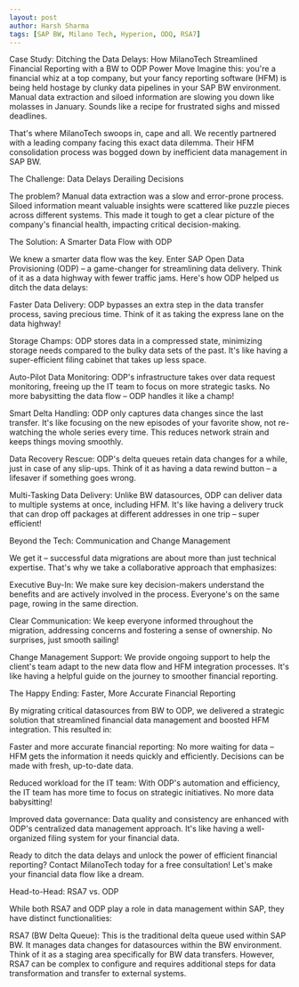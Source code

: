 ```yaml
---
layout: post
author: Harsh Sharma
tags: [SAP BW, Milano Tech, Hyperion, ODQ, RSA7]
---
```


Case Study: Ditching the Data Delays: How MilanoTech Streamlined Financial Reporting with a BW to ODP Power Move
Imagine this: you're a financial whiz at a top company, but your fancy reporting software (HFM) is being held hostage by clunky data pipelines in your SAP BW environment. Manual data extraction and siloed information are slowing you down like molasses in January. Sounds like a recipe for frustrated sighs and missed deadlines.

That's where MilanoTech swoops in, cape and all. We recently partnered with a leading company facing this exact data dilemma. Their HFM consolidation process was bogged down by inefficient data management in SAP BW.

The Challenge: Data Delays Derailing Decisions

The problem? Manual data extraction was a slow and error-prone process. Siloed information meant valuable insights were scattered like puzzle pieces across different systems. This made it tough to get a clear picture of the company's financial health, impacting critical decision-making.

The Solution: A Smarter Data Flow with ODP

We knew a smarter data flow was the key. Enter SAP Open Data Provisioning (ODP) – a game-changer for streamlining data delivery.  Think of it as a data highway with fewer traffic jams. Here's how ODP helped us ditch the data delays:

Faster Data Delivery:  ODP bypasses an extra step in the data transfer process, saving precious time. Think of it as taking the express lane on the data highway!

Storage Champs: ODP stores data in a compressed state, minimizing storage needs compared to the bulky data sets of the past. It's like having a super-efficient filing cabinet that takes up less space.

Auto-Pilot Data Monitoring: ODP's infrastructure takes over data request monitoring, freeing up the IT team to focus on more strategic tasks. No more babysitting the data flow – ODP handles it like a champ!

Smart Delta Handling: ODP only captures data changes since the last transfer. It's like focusing on the new episodes of your favorite show, not re-watching the whole series every time. This reduces network strain and keeps things moving smoothly.

Data Recovery Rescue: ODP's delta queues retain data changes for a while, just in case of any slip-ups. Think of it as having a data rewind button – a lifesaver if something goes wrong.

Multi-Tasking Data Delivery: Unlike BW datasources, ODP can deliver data to multiple systems at once, including HFM. It's like having a delivery truck that can drop off packages at different addresses in one trip – super efficient!

Beyond the Tech: Communication and Change Management

We get it – successful data migrations are about more than just technical expertise. That's why we take a collaborative approach that emphasizes:

Executive Buy-In: We make sure key decision-makers understand the benefits and are actively involved in the process. Everyone's on the same page, rowing in the same direction.

Clear Communication: We keep everyone informed throughout the migration, addressing concerns and fostering a sense of ownership. No surprises, just smooth sailing!

Change Management Support: We provide ongoing support to help the client's team adapt to the new data flow and HFM integration processes. It's like having a helpful guide on the journey to smoother financial reporting.

The Happy Ending: Faster, More Accurate Financial Reporting

By migrating critical datasources from BW to ODP, we delivered a strategic solution that streamlined financial data management and boosted HFM integration. This resulted in:

Faster and more accurate financial reporting: No more waiting for data – HFM gets the information it needs quickly and efficiently. Decisions can be made with fresh, up-to-date data.

Reduced workload for the IT team: With ODP's automation and efficiency, the IT team has more time to focus on strategic initiatives. No more data babysitting!

Improved data governance: Data quality and consistency are enhanced with ODP's centralized data management approach. It's like having a well-organized filing system for your financial data.

Ready to ditch the data delays and unlock the power of efficient financial reporting? Contact MilanoTech today for a free consultation! Let's make your financial data flow like a dream.

Head-to-Head: RSA7 vs. ODP

While both RSA7 and ODP play a role in data management within SAP, they have distinct functionalities:

RSA7 (BW Delta Queue): This is the traditional delta queue used within SAP BW. It manages data changes for datasources within the BW environment. Think of it as a staging area specifically for BW data transfers.  However, RSA7 can be complex to configure and requires additional steps for data transformation and transfer to external systems.

